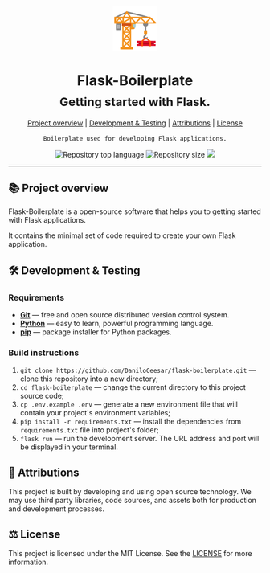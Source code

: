 <div align="center">
<img alt="Flask-Boilerplate" src="https://raw.githubusercontent.com/DaniloCeesar/flask-boilerplate/assets/flask-boilerplate.png" style="height:88px" />

<h1>Flask-Boilerplate<br/><sub>Getting started with Flask.</sub></h1>

<a href="#project-overview">Project overview</a> |
<a href="#development--testing">Development & Testing</a> |
<a href="#attributions">Attributions</a> |
<a href="#license">License</a>

<pre lang="bash"><code style="white-space: pre-line">Boilerplate used for developing Flask applications.
</code></pre>

<img alt="Repository top language" src="https://img.shields.io/github/languages/top/daniloceesar/flask-boilerplate.svg" />

<img alt="Repository size" src="https://img.shields.io/github/repo-size/daniloceesar/flask-boilerplate.svg" />

<a href="https://github.com/DaniloCeesar/flask-boilerplate/blob/main/LICENSE.md">
<img src="https://img.shields.io/badge/license-MPL%202.0-brightgreen.svg"/>
</a>

</div>
<hr />

## 📚 Project overview

Flask-Boilerplate is a open-source software that helps you to getting started with Flask applications.

It contains the minimal set of code required to create your own Flask application.

## 🛠️ Development & Testing

### Requirements

- **[Git](https://git-scm.com/)** — free and open source distributed version control system.
- **[Python](https://www.python.org/)** — easy to learn, powerful programming language.
- **[pip](https://pypi.org/project/pip/)** — package installer for Python packages.

### Build instructions

1. `git clone https://github.com/DaniloCeesar/flask-boilerplate.git` — clone this repository into a new directory;
2. `cd flask-boilerplate` — change the current directory to this project source code;
3. `cp .env.example .env` — generate a new environment file that will contain your project's environment variables;
4. `pip install -r requirements.txt` — install the dependencies from `requirements.txt` file into project's folder;
5. `flask run` — run the development server. The URL address and port will be displayed in your terminal.

## 👥 Attributions

This project is built by developing and using open source technology. We may use third party libraries, code sources, and assets both for production and development processes.

## ⚖️ License

This project is licensed under the MIT License. See the [LICENSE](https://github.com/DaniloCeesar/flask-boilerplate/blob/main/LICENSE.md) for more information.
